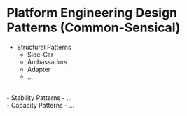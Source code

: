 # Platform Engineering Design Patterns (Common-Sensical)
- Structural Patterns
  - Side-Car
  - Ambassadors
  - Adapter
  - ...
<br>
- Stability Patterns
  - ...
<br>
- Capacity Patterns
  - ...
